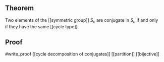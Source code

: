 ## Theorem
Two elements of the [[symmetric group]] $S_n$ are conjugate in $S_n$ if and only if they have the same [[cycle type]].
## Proof
#write_proof [[cycle decomposition of conjugates]] [[partition]] [[bijective]]